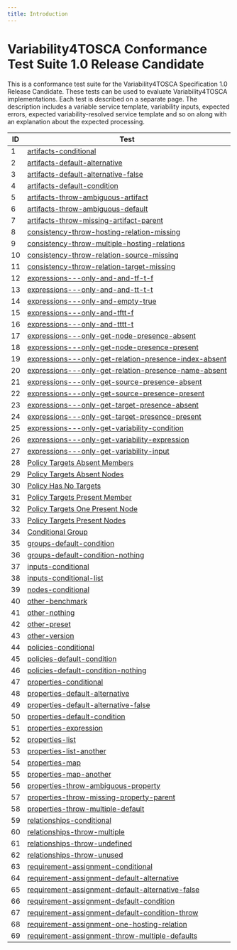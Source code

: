 ```yaml
---
title: Introduction
---
```


# Variability4TOSCA Conformance Test Suite 1.0 Release Candidate

This is a conformance test suite for the Variability4TOSCA Specification 1.0 Release Candidate.
These tests can be used to evaluate Variability4TOSCA implementations.
Each test is described on a separate page.
The description includes a variable service template, variability inputs,
expected errors, expected variability-resolved service template and so on along with an explanation about the expected
processing.

| ID | Test |
| --- | --- |
| 1 | [artifacts-conditional](./test-artifacts-conditional.md) |
| 2 | [artifacts-default-alternative](./test-artifacts-default-alternative.md) |
| 3 | [artifacts-default-alternative-false](./test-artifacts-default-alternative-false.md) |
| 4 | [artifacts-default-condition](./test-artifacts-default-condition.md) |
| 5 | [artifacts-throw-ambiguous-artifact](./test-artifacts-throw-ambiguous-artifact.md) |
| 6 | [artifacts-throw-ambiguous-default](./test-artifacts-throw-ambiguous-default.md) |
| 7 | [artifacts-throw-missing-artifact-parent](./test-artifacts-throw-missing-artifact-parent.md) |
| 8 | [consistency-throw-hosting-relation-missing](./test-consistency-throw-hosting-relation-missing.md) |
| 9 | [consistency-throw-multiple-hosting-relations](./test-consistency-throw-multiple-hosting-relations.md) |
| 10 | [consistency-throw-relation-source-missing](./test-consistency-throw-relation-source-missing.md) |
| 11 | [consistency-throw-relation-target-missing](./test-consistency-throw-relation-target-missing.md) |
| 12 | [expressions---only-and-and-tf-t-f](./test-expressions---only-and-and-tf-t-f.md) |
| 13 | [expressions---only-and-and-tt-t-t](./test-expressions---only-and-and-tt-t-t.md) |
| 14 | [expressions---only-and-empty-true](./test-expressions---only-and-empty-true.md) |
| 15 | [expressions---only-and-tftt-f](./test-expressions---only-and-tftt-f.md) |
| 16 | [expressions---only-and-tttt-t](./test-expressions---only-and-tttt-t.md) |
| 17 | [expressions---only-get-node-presence-absent](./test-expressions---only-get-node-presence-absent.md) |
| 18 | [expressions---only-get-node-presence-present](./test-expressions---only-get-node-presence-present.md) |
| 19 | [expressions---only-get-relation-presence-index-absent](./test-expressions---only-get-relation-presence-index-absent.md) |
| 20 | [expressions---only-get-relation-presence-name-absent](./test-expressions---only-get-relation-presence-name-absent.md) |
| 21 | [expressions---only-get-source-presence-absent](./test-expressions---only-get-source-presence-absent.md) |
| 22 | [expressions---only-get-source-presence-present](./test-expressions---only-get-source-presence-present.md) |
| 23 | [expressions---only-get-target-presence-absent](./test-expressions---only-get-target-presence-absent.md) |
| 24 | [expressions---only-get-target-presence-present](./test-expressions---only-get-target-presence-present.md) |
| 25 | [expressions---only-get-variability-condition](./test-expressions---only-get-variability-condition.md) |
| 26 | [expressions---only-get-variability-expression](./test-expressions---only-get-variability-expression.md) |
| 27 | [expressions---only-get-variability-input](./test-expressions---only-get-variability-input.md) |
| 28 | [Policy Targets Absent Members](./test-expressions---only-has-present-targets-absent-members.md) |
| 29 | [Policy Targets Absent Nodes](./test-expressions---only-has-present-targets-absent-nodes.md) |
| 30 | [Policy Has No Targets](./test-expressions---only-has-present-targets-no-targets.md) |
| 31 | [Policy Targets Present Member](./test-expressions---only-has-present-targets-present-member.md) |
| 32 | [Policy Targets One Present Node](./test-expressions---only-has-present-targets-present-node.md) |
| 33 | [Policy Targets Present Nodes](./test-expressions---only-has-present-targets-present-nodes.md) |
| 34 | [Conditional Group](./test-groups-conditional.md) |
| 35 | [groups-default-condition](./test-groups-default-condition.md) |
| 36 | [groups-default-condition-nothing](./test-groups-default-condition-nothing.md) |
| 37 | [inputs-conditional](./test-inputs-conditional.md) |
| 38 | [inputs-conditional-list](./test-inputs-conditional-list.md) |
| 39 | [nodes-conditional](./test-nodes-conditional.md) |
| 40 | [other-benchmark](./test-other-benchmark.md) |
| 41 | [other-nothing](./test-other-nothing.md) |
| 42 | [other-preset](./test-other-preset.md) |
| 43 | [other-version](./test-other-version.md) |
| 44 | [policies-conditional](./test-policies-conditional.md) |
| 45 | [policies-default-condition](./test-policies-default-condition.md) |
| 46 | [policies-default-condition-nothing](./test-policies-default-condition-nothing.md) |
| 47 | [properties-conditional](./test-properties-conditional.md) |
| 48 | [properties-default-alternative](./test-properties-default-alternative.md) |
| 49 | [properties-default-alternative-false](./test-properties-default-alternative-false.md) |
| 50 | [properties-default-condition](./test-properties-default-condition.md) |
| 51 | [properties-expression](./test-properties-expression.md) |
| 52 | [properties-list](./test-properties-list.md) |
| 53 | [properties-list-another](./test-properties-list-another.md) |
| 54 | [properties-map](./test-properties-map.md) |
| 55 | [properties-map-another](./test-properties-map-another.md) |
| 56 | [properties-throw-ambiguous-property](./test-properties-throw-ambiguous-property.md) |
| 57 | [properties-throw-missing-property-parent](./test-properties-throw-missing-property-parent.md) |
| 58 | [properties-throw-multiple-default](./test-properties-throw-multiple-default.md) |
| 59 | [relationships-conditional](./test-relationships-conditional.md) |
| 60 | [relationships-throw-multiple](./test-relationships-throw-multiple.md) |
| 61 | [relationships-throw-undefined](./test-relationships-throw-undefined.md) |
| 62 | [relationships-throw-unused](./test-relationships-throw-unused.md) |
| 63 | [requirement-assignment-conditional](./test-requirement-assignment-conditional.md) |
| 64 | [requirement-assignment-default-alternative](./test-requirement-assignment-default-alternative.md) |
| 65 | [requirement-assignment-default-alternative-false](./test-requirement-assignment-default-alternative-false.md) |
| 66 | [requirement-assignment-default-condition](./test-requirement-assignment-default-condition.md) |
| 67 | [requirement-assignment-default-condition-throw](./test-requirement-assignment-default-condition-throw.md) |
| 68 | [requirement-assignment-one-hosting-relation](./test-requirement-assignment-one-hosting-relation.md) |
| 69 | [requirement-assignment-throw-multiple-defaults](./test-requirement-assignment-throw-multiple-defaults.md) |

